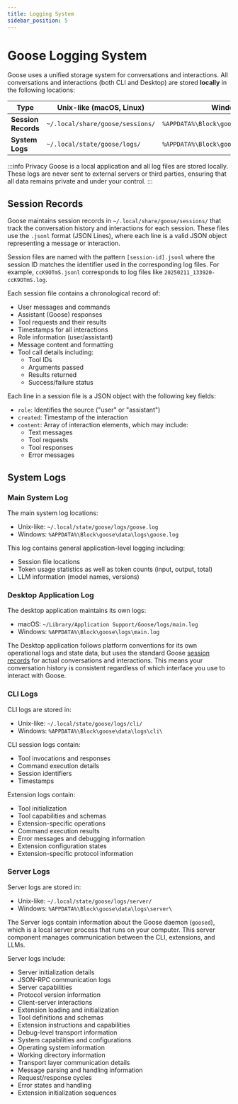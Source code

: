 ```yaml
---
title: Logging System
sidebar_position: 5
---
```


# Goose Logging System

Goose uses a unified storage system for conversations and interactions. All conversations and interactions (both CLI and Desktop) are stored **locally** in the following locations:

| **Type**            | **Unix-like (macOS, Linux)**              | **Windows**                              |
|---------------------|----------------------------------------|---------------------------------------------|
| **Session Records** | `~/.local/share/goose/sessions/`      | `%APPDATA%\Block\goose\data\sessions\`     |
| **System Logs**     | `~/.local/state/goose/logs/`          | `%APPDATA%\Block\goose\data\logs\`         |


:::info Privacy
Goose is a local application and all log files are stored locally. These logs are never sent to external servers or third parties, ensuring that all data remains private and under your control.
:::



## Session Records

Goose maintains session records in `~/.local/share/goose/sessions/` that track the conversation history and interactions for each session. These files use the `.jsonl` format (JSON Lines), where each line is a valid JSON object representing a message or interaction.

Session files are named with the pattern `[session-id].jsonl` where the session ID matches the identifier used in the corresponding log files. For example, `ccK9OTmS.jsonl` corresponds to log files like `20250211_133920-ccK9OTmS.log`.

Each session file contains a chronological record of:
- User messages and commands
- Assistant (Goose) responses
- Tool requests and their results
- Timestamps for all interactions
- Role information (user/assistant)
- Message content and formatting
- Tool call details including:
  - Tool IDs
  - Arguments passed
  - Results returned
  - Success/failure status

Each line in a session file is a JSON object with the following key fields:
- `role`: Identifies the source ("user" or "assistant")
- `created`: Timestamp of the interaction
- `content`: Array of interaction elements, which may include:
  - Text messages
  - Tool requests
  - Tool responses
  - Error messages

## System Logs

### Main System Log

The main system log locations:
* Unix-like: `~/.local/state/goose/logs/goose.log`
* Windows: `%APPDATA%\Block\goose\data\logs\goose.log`

This log contains general application-level logging including:
* Session file locations
* Token usage statistics as well as token counts (input, output, total)
* LLM information (model names, versions)


### Desktop Application Log

The desktop application maintains its own logs:
* macOS: `~/Library/Application Support/Goose/logs/main.log`
* Windows: `%APPDATA%\Block\goose\logs\main.log`

The Desktop application follows platform conventions for its own operational logs and state data, but uses the standard Goose [session records](#session-records) for actual conversations and interactions. This means your conversation history is consistent regardless of which interface you use to interact with Goose.

### CLI Logs 

CLI logs are stored in:
* Unix-like: `~/.local/state/goose/logs/cli/`
* Windows: `%APPDATA%\Block\goose\data\logs\cli\`

CLI session logs contain:
* Tool invocations and responses
* Command execution details
* Session identifiers
* Timestamps

Extension logs contain:
* Tool initialization
* Tool capabilities and schemas
* Extension-specific operations
* Command execution results
* Error messages and debugging information
* Extension configuration states
* Extension-specific protocol information

### Server Logs

Server logs are stored in:
* Unix-like: `~/.local/state/goose/logs/server/`
* Windows: `%APPDATA%\Block\goose\data\logs\server\`

The Server logs contain information about the Goose daemon (`goosed`), which is a local server process that runs on your computer. This server component manages communication between the CLI, extensions, and LLMs. 

Server logs include:
* Server initialization details
* JSON-RPC communication logs
* Server capabilities
* Protocol version information
* Client-server interactions
* Extension loading and initialization
* Tool definitions and schemas
* Extension instructions and capabilities
* Debug-level transport information
* System capabilities and configurations
* Operating system information
* Working directory information
* Transport layer communication details
* Message parsing and handling information
* Request/response cycles
* Error states and handling
* Extension initialization sequences
